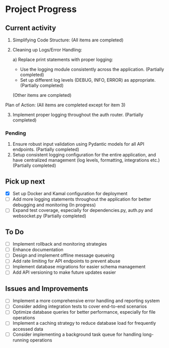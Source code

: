 # Project Progress

## Current activity

1. Simplifying Code Structure:
   (All items are completed)

2. Cleaning up Logs/Error Handling:

   a) Replace print statements with proper logging:
      - Use the logging module consistently across the application. (Partially completed)
      - Set up different log levels (DEBUG, INFO, ERROR) as appropriate. (Partially completed)

   (Other items are completed)

Plan of Action:
(All items are completed except for item 3)

3. Implement proper logging throughout the auth router. (Partially completed)

### Pending

1. Ensure robust input validation using Pydantic models for all API endpoints. (Partially completed)
2. Setup consistent logging configuration for the entire application, and have centralized management (log levels, formatting, integrations etc.) (Partially completed)

## Pick up next

- [x] Set up Docker and Kamal configuration for deployment
- [ ] Add more logging statements throughout the application for better debugging and monitoring (In progress)
- [ ] Expand test coverage, especially for dependencies.py, auth.py and websocket.py (Partially completed)

## To Do

- [ ] Implement rollback and monitoring strategies
- [ ] Enhance documentation
- [ ] Design and implement offline message queueing
- [ ] Add rate limiting for API endpoints to prevent abuse
- [ ] Implement database migrations for easier schema management
- [ ] Add API versioning to make future updates easier

## Issues and Improvements

- [ ] Implement a more comprehensive error handling and reporting system
- [ ] Consider adding integration tests to cover end-to-end scenarios
- [ ] Optimize database queries for better performance, especially for file operations
- [ ] Implement a caching strategy to reduce database load for frequently accessed data
- [ ] Consider implementing a background task queue for handling long-running operations
